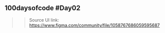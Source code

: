 ## 100daysofcode #Day02

>> Source UI link: https://www.figma.com/community/file/1058767686059595687